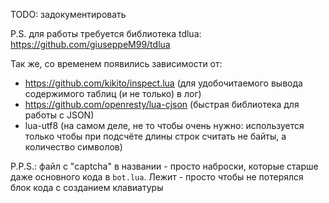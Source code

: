 TODO: задокументировать

P.S. для работы требуется библиотека tdlua: https://github.com/giuseppeM99/tdlua

Так же, со временем появились зависимости от:
- https://github.com/kikito/inspect.lua (для удобочитаемого вывода содержимого таблиц (и не только) в лог)
- https://github.com/openresty/lua-cjson (быстрая библиотека для работы с JSON)
- lua-utf8 (на самом деле, не то чтобы очень нужно: используется только чтобы при подсчёте длины строк считать не байты, а количество символов)


P.P.S.: файл с "captcha" в названии - просто наброски, которые старше даже основного кода в `bot.lua`. Лежит - просто чтобы не потерялся блок кода с созданием клавиатуры
